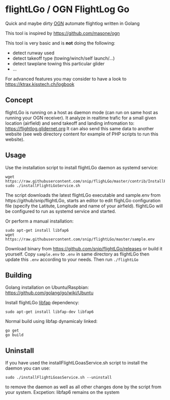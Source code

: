 # flightLGo / OGN FlightLog Go
Quick and maybe dirty [OGN](https://glidernet.org) automate flightlog written in Golang

This tool is inspired by https://github.com/masone/ogn

This tool is very basic and is **not** doing the following:
- detect runway used
- detect takeoff type (towing/winch/self launch/...)
- detect tawplane towing this particular glider
- ...

For advanced features you may consider to have a look to https://ktrax.kisstech.ch/logbook

## Concept
flightLGo is running on a host as daemon mode (can run on same host as running your OGN receiver).
It analyze in realtime trafic for a small given location (airfield) and send takeoff and landing infromation to: https://flightlog.glidernet.org
It can also send this same data to another website (see web directory content for example of PHP scripts to run this website).

## Usage
Use the installation script to install flightLGo daemon as systemd service:

```
wget https://raw.githubusercontent.com/snip/flighLGo/master/contrib/InstallFlightLGoasService.sh
sudo ./installFlightLGoService.sh
```

The script downloads the latest flightLGo executable and sample.env from https://github/snip/flightLGo, 
starts an editor to edit flighLGo configuration file (specify the Latitute, Longitude and name of your airfield).
flightLGo will be configured to run as systemd service and started. 

Or perform a manual installation:

```
sudo apt-get install libfap6
wget https://raw.githubusercontent.com/snip/flightLGo/master/sample.env
```
Download binary from https://github.com/snip/flightLGo/releases or build it yourself.
Copy `sample.env` to `.env` in same directory as flightLGo then update this `.env` according to your needs.
Then run `./flightLGo`

## Building
Golang installation on Ubuntu/Raspbian:
https://github.com/golang/go/wiki/Ubuntu

Install flightLGo [libfap](http://www.pakettiradio.net/libfap/) dependency:

```
sudo apt-get install libfap-dev libfap6
```

Normal build using libfap dynamicaly linked:
```
go get
go build
```

## Uninstall

If you have used the installFlightLGoasService.sh script to install the daemon you can use:

```
sudo ./installFlightLGoasService.sh --uninstall
```

to remove the daemon as well as all other changes done by the script from your system. Excpetion: libfap6 remains on the system 
